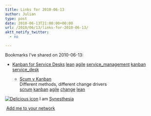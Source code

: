 ```yaml
---
title: Links for 2010-06-13
author: Julian
type: post
date: 2010-06-13T21:00:00+00:00
url: /2010/06/13/links-for-2010-06-13/
aktt_notify_twitter:
  - no

---
```

Bookmarks I&#8217;ve shared on 2010-06-13:

  * [Kanban for Service Desks][1] 
    [lean][2] [agile][3] [service_management][4] [kanban][5] [service_desk][6] </li> 
    
      * [Scum v Kanban][7]  
        Different methods, different change drivers  
        [scrum][8] [kanban][5] [agile][3] [change][9] [lean][2] </ul> 
    
    <p class="deliciouslink">
      <a href="http://del.icio.us/synesthesia" title="See all my bookmarks on del.icio.us"><img src="https://www.synesthesia.co.uk/images/deliciousicon.jpg" alt="Delicious icon" /></a>&nbsp;I am <a href="http://del.icio.us/synesthesia" title="See all my bookmarks on del.icio.us">Synesthesia</a>
    </p>
    
    <p class="deliciouslink">
      <a href="http://del.icio.us/network?add=synesthesia" title="Add me to your del.icio.us network"><img src="https://www.synesthesia.co.uk/images/add.gif" alt="" /></a>&nbsp;<a href="http://del.icio.us/network?add=synesthesia" title="Add me to your del.icio.us network">Add me to your network</a>
    </p>

 [1]: http://lithespeed.blogspot.com/2010/06/kanban-for-service-desks.html
 [2]: http://delicious.com/synesthesia/lean
 [3]: http://delicious.com/synesthesia/agile
 [4]: http://delicious.com/synesthesia/service_management
 [5]: http://delicious.com/synesthesia/kanban
 [6]: http://delicious.com/synesthesia/service_desk
 [7]: http://agilemanagement.net/index.php/site/comments/thoughts_on_how_kanban_differs_from_scrum/
 [8]: http://delicious.com/synesthesia/scrum
 [9]: http://delicious.com/synesthesia/change